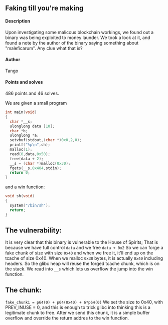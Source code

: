 ## Faking till you're making
#### Description
Upon investigating some malicous blockchain workings, we found out a binary was being exploited to money launder. We took a look at it, and found a note by the author of the binary saying something about "maleficarum". Any clue what that is?
#### Author
Tango
#### Points and solves
486 points and 46 solves.

We are given a small program
```c
int main(void)
{
  char *__s;
  ulonglong data [10];
  char *b;
  ulonglong *a;
  setvbuf(stdout,(char *)0x0,2,0);
  printf("%p\n",sh);
  malloc(1);
  read(0,data,0x50);
  free(data + 2);
  __s = (char *)malloc(0x30);
  fgets(__s,0x404,stdin);
  return 0;
}
```
and a win function:
```c
void sh(void)
{
  system("/bin/sh");
  return;
}
```

## The vulnerability:
It is very clear that this binary is vulnerable to the House of Spirits;
That is because we have full control ```data``` and we free ```data + 0x2```
So we can forge a fake chunk of size with size ```0x40``` and when we free it, it'll end up on the tcache of size 0x40.
When we malloc ```0x30``` bytes, it is actually ```0x40``` including headers. So the glibc heap will reuse the forged tcache chunk, which is on the stack.
We read into ```__s``` which lets us overflow the jump into the win function.

## The chunk:
```fake_chunk1 = p64(0) + p64(0x40) + 6*p64(0)```
We set the size to 0x40, with PREV_INUSE = 0, and this is enough to trick glibc into thinking this is a legitimate chunk to free.
After we send this chunk, it is a simple buffer overflow and override the return addres to the win function.
